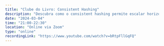 ```yaml
---
title: "Clube do Livro: Consistent Hashing"
description: "Descubra como o consistent hashing permite escalar horizontalmente com eficiência, distribuindo dados de forma balanceada e minimizando redistribuições ao adicionar ou remover servidores em sistemas distribuídos."
date: "2024-03-04"
time: "21:00-22:30"
location: "Online via Zoom"
type: "online"
recordingLink: "https://www.youtube.com/watch?v=bRtpFllGqFQ"
---
```

